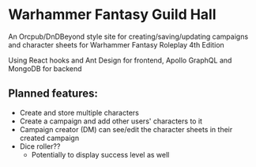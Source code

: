 # Warhammer Fantasy Guild Hall

An Orcpub/DnDBeyond style site for creating/saving/updating campaigns and character sheets for Warhammer Fantasy Roleplay 4th Edition

Using React hooks and Ant Design for frontend, Apollo GraphQL and MongoDB for backend

## Planned features:
- Create and store multiple characters
- Create a campaign and add other users' characters to it
- Campaign creator (DM) can see/edit the character sheets in their created campaign
- Dice roller??
  - Potentially to display success level as well